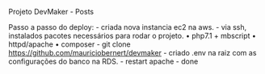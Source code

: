 Projeto DevMaker - Posts

Passo a passo do deploy:
    - criada nova instancia ec2 na aws.
    - via ssh, instalados pacotes necessários para rodar o projeto.
        • php7.1 + mbscript 
        • httpd/apache
        • composer
    - git clone https://github.com/mauriciobernert/devmaker
    - criado .env na raiz com as configurações do banco na RDS.
    - restart apache 
    - done
    